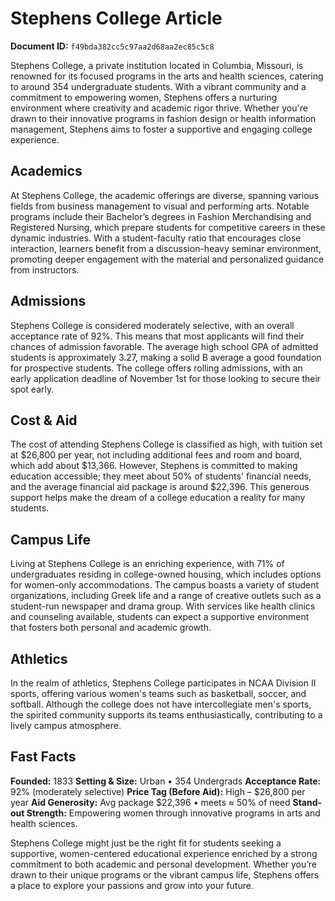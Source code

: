 # Stephens College Article

**Document ID:** `f49bda382cc5c97aa2d68aa2ec85c5c8`

Stephens College, a private institution located in Columbia, Missouri, is renowned for its focused programs in the arts and health sciences, catering to around 354 undergraduate students. With a vibrant community and a commitment to empowering women, Stephens offers a nurturing environment where creativity and academic rigor thrive. Whether you're drawn to their innovative programs in fashion design or health information management, Stephens aims to foster a supportive and engaging college experience.

## Academics
At Stephens College, the academic offerings are diverse, spanning various fields from business management to visual and performing arts. Notable programs include their Bachelor’s degrees in Fashion Merchandising and Registered Nursing, which prepare students for competitive careers in these dynamic industries. With a student-faculty ratio that encourages close interaction, learners benefit from a discussion-heavy seminar environment, promoting deeper engagement with the material and personalized guidance from instructors.

## Admissions
Stephens College is considered moderately selective, with an overall acceptance rate of 92%. This means that most applicants will find their chances of admission favorable. The average high school GPA of admitted students is approximately 3.27, making a solid B average a good foundation for prospective students. The college offers rolling admissions, with an early application deadline of November 1st for those looking to secure their spot early.

## Cost & Aid
The cost of attending Stephens College is classified as high, with tuition set at $26,800 per year, not including additional fees and room and board, which add about $13,366. However, Stephens is committed to making education accessible; they meet about 50% of students' financial needs, and the average financial aid package is around $22,396. This generous support helps make the dream of a college education a reality for many students.

## Campus Life
Living at Stephens College is an enriching experience, with 71% of undergraduates residing in college-owned housing, which includes options for women-only accommodations. The campus boasts a variety of student organizations, including Greek life and a range of creative outlets such as a student-run newspaper and drama group. With services like health clinics and counseling available, students can expect a supportive environment that fosters both personal and academic growth.

## Athletics
In the realm of athletics, Stephens College participates in NCAA Division II sports, offering various women's teams such as basketball, soccer, and softball. Although the college does not have intercollegiate men's sports, the spirited community supports its teams enthusiastically, contributing to a lively campus atmosphere.

## Fast Facts
**Founded:** 1833
**Setting & Size:** Urban • 354 Undergrads
**Acceptance Rate:** 92% (moderately selective)
**Price Tag (Before Aid):** High – $26,800 per year
**Aid Generosity:** Avg package $22,396 • meets ≈ 50% of need
**Stand-out Strength:** Empowering women through innovative programs in arts and health sciences.

Stephens College might just be the right fit for students seeking a supportive, women-centered educational experience enriched by a strong commitment to both academic and personal development. Whether you’re drawn to their unique programs or the vibrant campus life, Stephens offers a place to explore your passions and grow into your future.
